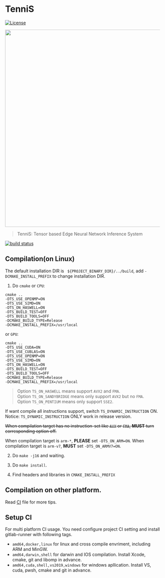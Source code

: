 # TenniS

[![License](https://img.shields.io/badge/license-BSD-blue.svg)](LICENSE)

<div align="divcss5">
<img src="./logo/TenniS-H.png" width="640"/>
</div>

> TenniS: Tensor based Edge Neural Network Inference System 

[![build status](https://gitlab.seetatech.com/TenniS/TenniS/badges/master/build.svg)](https://gitlab.seetatech.com/TenniS/TenniS/commits/master)

## Compilation(on Linux)

The default installation DIR is ` ${PROJECT_BINARY_DIR}/../build`,
add `-DCMAKE_INSTALL_PREFIX` to change installation DIR.

1. Do `cmake` or `CPU`:
```
cmake ..
-DTS_USE_OPENMP=ON
-DTS_USE_SIMD=ON
-DTS_ON_HASWELL=ON
-DTS_BUILD_TEST=OFF
-DTS_BUILD_TOOLS=OFF
-DCMAKE_BUILD_TYPE=Release
-DCMAKE_INSTALL_PREFIX=/usr/local
```
or `GPU`:
```
cmake ..
-DTS_USE_CUDA=ON
-DTS_USE_CUBLAS=ON
-DTS_USE_OPENMP=ON
-DTS_USE_SIMD=ON
-DTS_ON_HASWELL=ON
-DTS_BUILD_TEST=OFF
-DTS_BUILD_TOOLS=OFF
-DCMAKE_BUILD_TYPE=Release
-DCMAKE_INSTALL_PREFIX=/usr/local
```

> Option `TS_ON_HASWELL` means support `AVX2` and `FMA`.  
> Option `TS_ON_SANDYBRIDGE` means only support `AVX2` but no `FMA`.  
> Option `TS_ON_PENTIUM` means only support `SSE2`.  

If want compile all instructions support, switch `TS_DYNAMIC_INSTRUCTION` ON.
Notice: `TS_DYNAMIC_INSTRUCTION` ONLY work in release version.

~~When compilation target has no instruction-set like `AVX` or `FMA`,
**MUST** turn corresponding option off.~~

When compilation target is `arm-*`, **PLEASE** set `-DTS_ON_ARM=ON`.
When compilation target is `arm-v7`, **MUST** set `-DTS_ON_ARMV7=ON`.

2. Do `make -j16` and waiting.

3. Do `make install`.

4. Find headers and libraries in `CMAKE_INSTALL_PREFIX`

## Compilation on other platform.

Read [CI](.gitlab-ci.yml) file for more tips.


## Setup CI

For multi platform CI usage. You need configure project CI setting and install gitlab-runner with following tags.

- `amd64,docker,linux` for linux and cross compile envriment, including ARM and MinGW.
- `amd64,darwin,shell` for darwin and IOS compilation. Install Xcode, cmake, git and libomp in advance.
- `amd64,cuda,shell,vs2019,windows` for windows apllication. Install VS, cuda, pwsh, cmake and git in advance.


